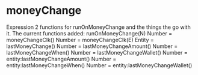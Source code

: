# moneyChange
Expression 2 functions for runOnMoneyChange and the things the go with it.
The current functions added:
runOnMoneyChange(N)
Number = moneyChangeClk()
Number = moneyChangeClk(E)
Entity = lastMoneyChange()
Number = lastMoneyChangeAmount()
Number = lastMoneyChangeWhen()
Number = lastMoneyChangeWallet()
Number = entity:lastMoneyChangeAmount()
Number = entity:lastMoneyChangeWhen()
Number = entity:lastMoneyChangeWallet()

